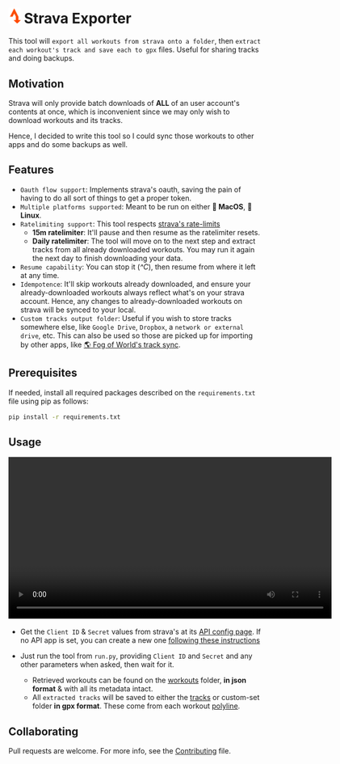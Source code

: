 # <img src="./img/Strava_Exporter_Logo.png" alt="logo" width="24"> Strava Exporter 

This tool will `export all workouts from strava onto a folder`, then `extract each workout's track and save each to gpx` files. Useful for sharing tracks and doing backups.

## Motivation

Strava will only provide batch downloads of **ALL** of an user account's contents at once, which is inconvenient since we may only wish to download workouts and its tracks.

Hence, I decided to write this tool so I could sync those workouts to other apps and do some backups as well.

## Features

- `Oauth flow support`: Implements strava's oauth, saving the pain of having to do all sort of things to get a proper token.
- `Multiple platforms supported`: Meant to be run on either **🍎 MacOS**, **🐧 Linux**.
- `Ratelimiting support`: This tool respects [strava's rate-limits](https://developers.strava.com/docs/rate-limits/)
  - **15m ratelimiter**: It'll pause and then resume as the ratelimiter resets.
  - **Daily ratelimiter**: The tool will move on to the next step and extract tracks from all already downloaded workouts. You may run it again the next day to finish downloading your data.
- `Resume capability`: You can stop it (*^C*), then resume from where it left at any time.
- `Idempotence`: It'll skip workouts already downloaded, and ensure your already-downloaded workouts always reflect what's on your strava account. Hence, any changes to already-downloaded workouts on strava will be synced to your local.
- `Custom tracks output folder`: Useful if you wish to store tracks somewhere else, like `Google Drive`, `Dropbox`, a `network or external drive`, etc. This can also be used so those are picked up for importing by other apps, like [🌎 Fog of World's track sync](https://medium.com/p/b29f73172b7e).

## Prerequisites

If needed, install all required packages described on the `requirements.txt` file using pip as follows:

```bash
pip install -r requirements.txt
```

## Usage

<video width="640" controls autoplay>
  <source src="https://raw.githubusercontent.com/Korrd/strava-exporter/main/img/strava-exporter.mp4" type="video/mp4">
  Your browser does not support the video tag.
</video>

- Get the `Client ID` & `Secret` values from strava's at its [API config page](https://www.strava.com/settings/api). If no API app is set, you can create a new one [following these instructions](https://developers.strava.com/docs/getting-started/#account)

- Just run the tool from `run.py`, providing `Client ID` and `Secret` and any other parameters when asked, then wait for it.

  - Retrieved workouts can be found on the [workouts](./workouts/) folder, **in json format** & with all its metadata intact.
  - All `extracted tracks` will be saved to either the [tracks](./tracks/) or custom-set folder **in gpx format**. These come from each workout [polyline](https://developers.google.com/maps/documentation/utilities/polylinealgorithm).

## Collaborating

Pull requests are welcome. For more info, see the [Contributing](./CONTRIBUTING.md) file.
